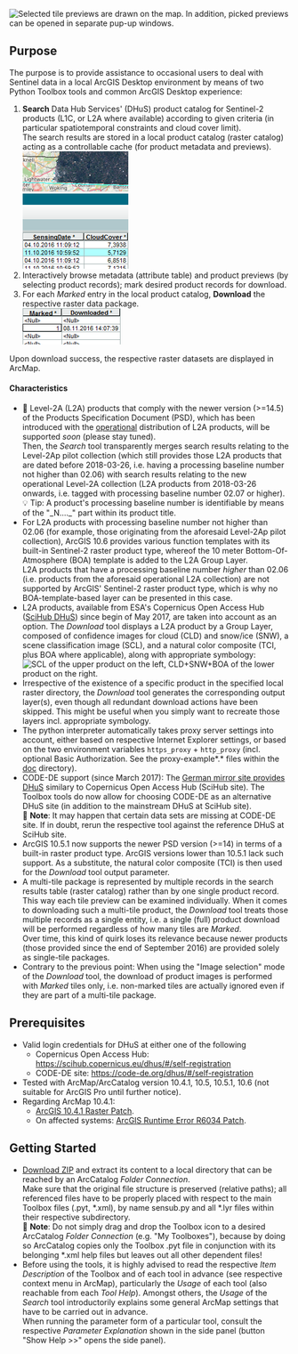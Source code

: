﻿![](doc/Previews.jpg "Selected tile previews are drawn on the map.
In addition, picked previews can be opened in separate pup-up windows.")

## Purpose
The purpose is to provide assistance to occasional users to deal with Sentinel data in a local ArcGIS Desktop environment by means of two Python Toolbox tools and common ArcGIS Desktop experience:

1. **Search** Data Hub Services' (DHuS) product catalog for Sentinel-2 products (L1C, or L2A where available) according to given criteria (in particular spatiotemporal constraints and cloud cover limit).  
  The search results are stored in a local product catalog (raster catalog) acting as a controllable cache (for product metadata and previews).  
  ![](doc/Search.png "Search tool results.")
2. Interactively browse metadata (attribute table) and product previews (by selecting product records); mark desired product records for download.
3. For each _Marked_ entry in the local product catalog, **Download** the respective raster data package.  
  ![](doc/Download.png "Download in a batch run.")

Upon download success, the respective raster datasets are displayed in ArcMap.

#### Characteristics
* :construction: Level-2A (L2A) products that comply with the newer version (>=14.5) of the Products Specification Document (PSD), which has been introduced with the [operational](https://scihub.copernicus.eu/news/News00305) distribution of L2A products, will be supported *soon* (please stay tuned).  
  Then, the *Search* tool transparently merges search results relating to the Level-2Ap pilot collection (which still provides those L2A products that are dated before 2018-03-26, i.e. having a processing baseline number not higher than 02.06) with search results relating to the new operational Level-2A collection (L2A products from 2018-03-26 onwards, i.e. tagged with processing baseline number 02.07 or higher).  
  :bulb: Tip: A product's processing baseline number is identifiable by means of the "\_N....\_" part within its product title.
* For L2A products with processing baseline number not higher than 02.06 (for example, those originating from the aforesaid Level-2Ap pilot collection), ArcGIS 10.6 provides various function templates with its built-in Sentinel-2 raster product type, whereof the 10 meter Bottom-Of-Atmosphere (BOA) template is added to the L2A Group Layer.  
  L2A products that have a processing baseline number *higher* than 02.06 (i.e. products from the aforesaid operational L2A collection) are not supported by ArcGIS' Sentinel-2 raster product type, which is why no BOA-template-based layer can be presented in this case.
* L2A products, available from ESA's Copernicus Open Access Hub ([SciHub DHuS](https://scihub.copernicus.eu/dhus)) since begin of May 2017, are taken into account as an option. The _Download_ tool displays a L2A product by a Group Layer, composed of confidence images for cloud (CLD) and snow/ice (SNW), a scene classification image (SCL), and a natural color composite (TCI, plus BOA where applicable), along with appropriate symbology:  
  ![](doc/L2A.jpg "SCL of the upper product on the left,
CLD+SNW+BOA of the lower product on the right.")
* Irrespective of the existence of a specific product in the specified local raster directory, the _Download_ tool generates the corresponding output layer(s), even though all redundant download actions have been skipped. This might be useful when you simply want to recreate those layers incl. appropriate symbology.
* The python interpreter automatically takes proxy server settings into account, either based on respective Internet Explorer settings, or based on the two environment variables `https_proxy` + `http_proxy` (incl. optional Basic Authorization. See the proxy-example*.* files within the [doc](doc) directory).
* CODE-DE support (since March 2017): The [German mirror site provides DHuS](https://code-de.org/dhus) similary to Copernicus Open Access Hub (SciHub site). The Toolbox tools do now allow for choosing CODE-DE as an alternative DHuS site (in addition to the mainstream DHuS at SciHub site).  
  📓 **Note**: It may happen that certain data sets are missing at CODE-DE site. If in doubt, rerun the respective tool against the reference DHuS at SciHub site.
* ArcGIS 10.5.1 now supports the newer PSD version (>=14) in terms of a built-in raster product type. ArcGIS versions lower than 10.5.1 lack such support. As a substitute, the natural color composite (TCI) is then used for the _Download_ tool output parameter.
* A multi-tile package is represented by multiple records in the search results table (raster catalog) rather than by one single product record. This way each tile preview can be examined individually. When it comes to downloading such a multi-tile product, the _Download_ tool treats those multiple records as a single entity, i.e. a single (full) product download will be performed regardless of how many tiles are _Marked_.  
   Over time, this kind of quirk loses its relevance because newer products (those provided since the end of September 2016) are provided solely as single-tile packages.
* Contrary to the previous point: When using the "Image selection" mode of the _Download_ tool, the download of product images is performed with _Marked_ tiles only, i.e. non-marked tiles are actually ignored even if they are part of a multi-tile package.

## Prerequisites
* Valid login credentials for DHuS at either one of the following
    * Copernicus Open Access Hub: https://scihub.copernicus.eu/dhus/#/self-registration
    * CODE-DE site: https://code-de.org/dhus/#/self-registration
* Tested with ArcMap/ArcCatalog version 10.4.1, 10.5, 10.5.1, 10.6 (not suitable for ArcGIS Pro until further notice).
* Regarding ArcMap 10.4.1:
  * [ArcGIS 10.4.1 Raster Patch](http://support.esri.com/Products/Desktop/arcgis-desktop/arcmap/10-4-1#downloads?id=7396).
  * On affected systems: [ArcGIS Runtime Error R6034 Patch](http://support.esri.com/download/7391).

## Getting Started
* [Download ZIP](../../archive/master.zip) and extract its content to a local directory that can be reached by an ArcCatalog _Folder Connection_.  
  Make sure that the original file structure is preserved (relative paths); all referenced files have to be properly placed with respect to the main Toolbox files (.pyt, \*.xml), by name sensub.py and all \*.lyr files within their respective subdirectory.  
  📓 **Note**: Do not simply drag and drop the Toolbox icon to a desired ArcCatalog _Folder Connection_ (e.g. "My Toolboxes"), because by doing so ArcCatalog copies only the Toolbox .pyt file in conjunction with its belonging *.xml help files but leaves out all other dependent files!
* Before using the tools, it is highly advised to read the respective _Item Description_ of the Toolbox and of each tool in advance (see respective context menu in ArcMap), particularly the _Usage_ of each tool (also reachable from each _Tool Help_). Amongst others, the _Usage_ of the _Search_ tool introductorily explains some general ArcMap settings that have to be carried out in advance.  
  When running the parameter form of a particular tool, consult the respective _Parameter Explanation_ shown in the side panel (button "Show Help >>" opens the side panel).
